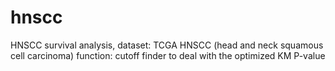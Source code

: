 # hnscc
HNSCC survival analysis, dataset: TCGA HNSCC (head and neck squamous cell carcinoma)
function: cutoff finder to deal with the optimized KM P-value
